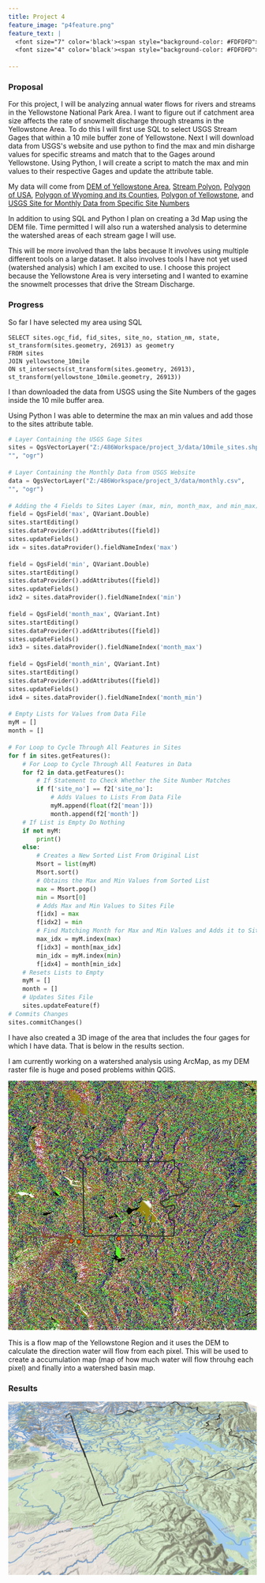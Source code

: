 ```yaml
---
title: Project 4
feature_image: "p4feature.png"
feature_text: |
  <font size="7" color='black'><span style="background-color: #FDFDFD"> Yellowstone Streams </span></font><br>
  <font size="4" color='black'><span style="background-color: #FDFDFD"> Snowmelt and Discharge </span></font>
  
---
```


### Proposal

For this project, I will be analyzing annual water flows for rivers and streams in the Yellowstone National Park Area.  I want to figure out if catchment area size affects the rate of snowmelt discharge through streams in the Yellowstone Area.  To do this I will first use SQL to select USGS Stream Gages that within a 10 mile buffer zone of Yellowstone.  Next I will download data from USGS's website and use python to find the max and min disharge values for specific streams and match that to the Gages around Yellowstone.  Using Python, I will create a script to match the max and min values to their respective Gages and update the attribute table.  

My data will come from [DEM of Yellowstone Area](https://viewer.nationalmap.gov/basic/?category=ned#productGroupSearch), [Stream Polyon](http://download.geofabrik.de/north-america.html), [Polygon of USA](https://www.census.gov/geo/maps-data/data/cbf/cbf_state.html), [Polygon of Wyoming and its Counties](http://explorer.geospatialhub.org/geoportal/catalog/search/resource/details.page?uuid=%7B92A25871-C08A-48CF-8EF1-02870081D0C2%7D), [Polygon of Yellowstone](https://www.sciencebase.gov/catalog/item/4ffb3aebe4b0c15d5ce9fc0b), and [USGS Site for Monthly Data from Specific Site Numbers](https://waterdata.usgs.gov/nwis/monthly?referred_module=sw&search_criteria=site_no_file_attachment&submitted_form=introduction)

In addition to using SQL and Python I plan on creating a 3d Map using the DEM file.  Time permitted I will also run a watershed analysis to determine the watershed areas of each stream gage I will use.  

This will be more involved than the labs because It involves using multiple different tools on a large dataset.  It also involves tools I have not yet used (watershed analysis) which I am excited to use.  I choose this project because the Yellowstone Area is very interseting and I wanted to examine the snowmelt processes that drive the Stream Discharge.

### Progress
So far I have selected my area using SQL
```
SELECT sites.ogc_fid, fid_sites, site_no, station_nm, state, st_transform(sites.geometry, 26913) as geometry
FROM sites
JOIN yellowstone_10mile
ON st_intersects(st_transform(sites.geometry, 26913), st_transform(yellowstone_10mile.geometry, 26913))
```
I than downloaded the data from USGS using the Site Numbers of the gages inside the 10 mile buffer area.

Using Python I was able to determine the max an min values and add those to the sites attribute table.
```python
# Layer Containing the USGS Gage Sites
sites = QgsVectorLayer("Z:/486Workspace/project_3/data/10mile_sites.shp",
"", "ogr")

# Layer Containing the Monthly Data from USGS Website
data = QgsVectorLayer("Z:/486Workspace/project_3/data/monthly.csv",
"", "ogr")

# Adding the 4 Fields to Sites Layer (max, min, month_max, and min_max)
field = QgsField('max', QVariant.Double)
sites.startEditing()
sites.dataProvider().addAttributes([field])
sites.updateFields()
idx = sites.dataProvider().fieldNameIndex('max')

field = QgsField('min', QVariant.Double)
sites.startEditing()
sites.dataProvider().addAttributes([field])
sites.updateFields()
idx2 = sites.dataProvider().fieldNameIndex('min')

field = QgsField('month_max', QVariant.Int)
sites.startEditing()
sites.dataProvider().addAttributes([field])
sites.updateFields()
idx3 = sites.dataProvider().fieldNameIndex('month_max')

field = QgsField('month_min', QVariant.Int)
sites.startEditing()
sites.dataProvider().addAttributes([field])
sites.updateFields()
idx4 = sites.dataProvider().fieldNameIndex('month_min')

# Empty Lists for Values from Data File
myM = []
month = []

# For Loop to Cycle Through All Features in Sites
for f in sites.getFeatures():
    # For Loop to Cycle Through All Features in Data
    for f2 in data.getFeatures():
        # If Statement to Check Whether the Site Number Matches
        if f['site_no'] == f2['site_no']:
            # Adds Values to Lists From Data File
            myM.append(float(f2['mean']))
            month.append(f2['month'])
    # If List is Empty Do Nothing
    if not myM:
        print()
    else:
        # Creates a New Sorted List From Original List
        Msort = list(myM)
        Msort.sort()
        # Obtains the Max and Min Values from Sorted List
        max = Msort.pop()
        min = Msort[0]
        # Adds Max and Min Values to Sites File
        f[idx] = max
        f[idx2] = min
        # Find Matching Month for Max and Min Values and Adds it to Sites File
        max_idx = myM.index(max)
        f[idx3] = month[max_idx]
        min_idx = myM.index(min)
        f[idx4] = month[min_idx]
    # Resets Lists to Empty
    myM = []
    month = []
    # Updates Sites File
    sites.updateFeature(f)
# Commits Changes
sites.commitChanges()
```
I have also created a 3D image of the area that includes the four gages for which I have data.  That is below in the results section.

I am currently working on a watershed analysis using ArcMap, as my DEM raster file is huge and posed problems within QGIS.  

![Flow Map of the Yellowstone Region](flowmap.JPG)

This is a flow map of the Yellowstone Region and it uses the DEM to calculate the direction water will flow from each pixel.  This will be used to create a accumulation map (map of how much water will flow throuhg each pixel) and finally into a watershed basin map.  


### Results
![3D Map of The Study Area](3dmap.png)
